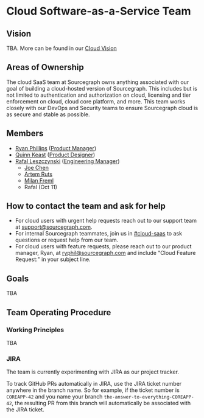 # Cloud Software-as-a-Service Team

## Vision

TBA. More can be found in our [Cloud Vision](../index.md#vision)

## Areas of Ownership

The cloud SaaS team at Sourcegraph owns anything associated with our goal of building a cloud-hosted version of Sourcegraph. This includes but is not limited to authentication and authorization on cloud, licensing and tier enforcement on cloud, cloud core platform, and more. This team works closely with our DevOps and Security teams to ensure Sourcegraph cloud is as secure and stable as possible.

## Members

- [Ryan Phillips](../../../../company/team/index.md#ryan-phillips-he-him) ([Product Manager](../../../../product/roles/index.md#product-manager))
- [Quinn Keast](../../../../company/team/index.md#quinn-keast-he-him) ([Product Designer](../../../../product/roles/index.md#product-designer))
- [Rafal Leszczynski](../../../../company/team/index.md#rafal-leszczynski-he-him) ([Engineering Manager](../../../roles.md#engineering-manager))
  - [Joe Chen](../../../../company/team/index.md#joe-chen)
  - [Artem Ruts](../../../../company/team/index.md#artem-ruts-he-him)
  - [Milan Freml](../../../../company/team/index.md#milan-freml-he-him)
  - Rafal (Oct 11)

## How to contact the team and ask for help

- For cloud users with urgent help requests reach out to our support team at [support@sourcegraph.com](mailto:support@sourcegraph.com).
- For internal Sourcegraph teammates, join us in [#cloud-saas](https://sourcegraph.slack.com/archives/C025BKWFPDY) to ask questions or request help from our team.
- For cloud users with feature requests, please reach out to our product manager, Ryan, at [ryphil@sourcegraph.com](mailto:ryphil@sourcegraph.com) and include "Cloud Feature Request:" in your subject line.

## Goals

TBA

## Team Operating Procedure

### Working Principles

TBA

### JIRA

The team is currently experimenting with JIRA as our project tracker.

To track GitHub PRs automatically in JIRA, use the JIRA ticket number anywhere in the branch name. So for example, if the ticket number is `COREAPP-42` and you name your branch `the-answer-to-everything-COREAPP-42`, the resulting PR from this branch will automatically be associated with the JIRA ticket.
